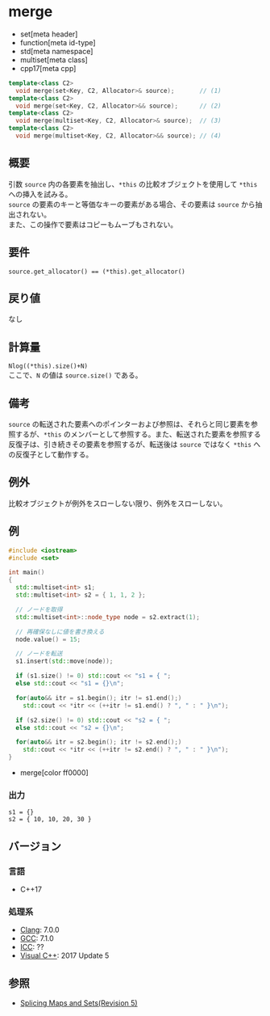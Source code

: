 # merge
* set[meta header]
* function[meta id-type]
* std[meta namespace]
* multiset[meta class]
* cpp17[meta cpp]

```cpp
template<class C2>
  void merge(set<Key, C2, Allocator>& source);       // (1)
template<class C2>
  void merge(set<Key, C2, Allocator>&& source);      // (2)
template<class C2>
  void merge(multiset<Key, C2, Allocator>& source);  // (3)
template<class C2>
  void merge(multiset<Key, C2, Allocator>&& source); // (4)
```

## 概要
引数 `source` 内の各要素を抽出し、`*this` の比較オブジェクトを使用して `*this` への挿入を試みる。  
`source` の要素のキーと等価なキーの要素がある場合、その要素は `source` から抽出されない。  
また、この操作で要素はコピーもムーブもされない。


## 要件
`source.get_­allocator() == (*this).get_­allocator()`


## 戻り値
なし


## 計算量
`Nlog((*this).size()+N)`  
ここで、`N` の値は `source.size()` である。


## 備考
`source` の転送された要素へのポインターおよび参照は、それらと同じ要素を参照するが、`*this` のメンバーとして参照する。また、転送された要素を参照する反復子は、引き続きその要素を参照するが、転送後は `source` ではなく `*this` への反復子として動作する。


## 例外 
比較オブジェクトが例外をスローしない限り、例外をスローしない。


## 例
```cpp example
#include <iostream>
#include <set>

int main()
{
  std::multiset<int> s1;
  std::multiset<int> s2 = { 1, 1, 2 };

  // ノードを取得
  std::multiset<int>::node_type node = s2.extract(1);

  // 再確保なしに値を書き換える
  node.value() = 15;

  // ノードを転送
  s1.insert(std::move(node));

  if (s1.size() != 0) std::cout << "s1 = { ";
  else std::cout << "s1 = {}\n";

  for(auto&& itr = s1.begin(); itr != s1.end();)
    std::cout << *itr << (++itr != s1.end() ? ", " : " }\n");

  if (s2.size() != 0) std::cout << "s2 = { ";
  else std::cout << "s2 = {}\n";

  for(auto&& itr = s2.begin(); itr != s2.end();)
    std::cout << *itr << (++itr != s2.end() ? ", " : " }\n");
}
```
* merge[color ff0000]

### 出力
```
s1 = {}
s2 = { 10, 10, 20, 30 }
```


## バージョン
### 言語
- C++17

### 処理系
- [Clang](/implementation.md#clang): 7.0.0
- [GCC](/implementation.md#gcc): 7.1.0
- [ICC](/implementation.md#icc): ??
- [Visual C++](/implementation.md#visual_cpp): 2017 Update 5


## 参照
- [Splicing Maps and Sets(Revision 5)](http://www.open-std.org/jtc1/sc22/wg21/docs/papers/2016/p0083r3.pdf)

